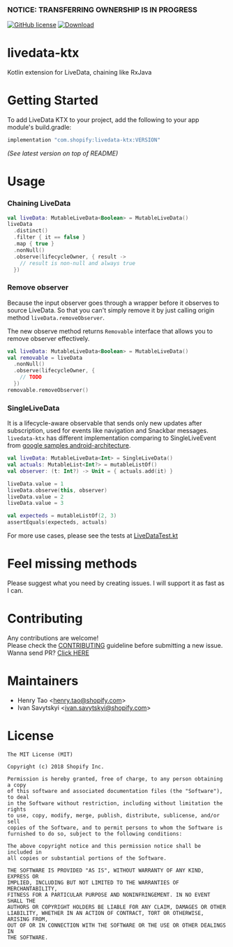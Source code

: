 ### NOTICE: TRANSFERRING OWNERSHIP IS IN PROGRESS

[![GitHub license](https://img.shields.io/badge/license-MIT-lightgrey.svg?maxAge=2592000)](https://raw.githubusercontent.com/shopify/livedata-ktx/master/LICENSE)
[ ![Download](https://api.bintray.com/packages/shopify/shopify-android/livedata-ktx/images/download.svg) ](https://bintray.com/shopify/shopify-android/livedata-ktx/_latestVersion)

# livedata-ktx
Kotlin extension for LiveData, chaining like RxJava


# Getting Started

To add LiveData KTX to your project, add the following to your app module's build.gradle:

```groovy
implementation "com.shopify:livedata-ktx:VERSION"
```

*(See latest version on top of README)*


# Usage


### Chaining LiveData

```kotlin
val liveData: MutableLiveData<Boolean> = MutableLiveData()
liveData
  .distinct()
  .filter { it == false }
  .map { true }
  .nonNull()
  .observe(lifecycleOwner, { result ->
    // result is non-null and always true
  })
```

### Remove observer

Because the input observer goes through a wrapper before it observes to source LiveData. So that you can't simply remove it by just calling origin method `liveData.removeObserver`.
 
The new observe method returns `Removable` interface that allows you to remove observer effectively.  

```kotlin
val liveData: MutableLiveData<Boolean> = MutableLiveData()
val removable = liveData
  .nonNull()
  .observe(lifecycleOwner, {
    // TODO
  })
removable.removeObserver()
```

### SingleLiveData

It is a lifecycle-aware observable that sends only new updates after subscription, used for events like navigation and Snackbar messages. `livedata-ktx` has different implementation comparing to SingleLiveEvent from [google samples android-architecture](https://github.com/googlesamples/android-architecture/blob/dev-todo-mvvm-live/todoapp/app/src/main/java/com/example/android/architecture/blueprints/todoapp/SingleLiveEvent.java).

```kotlin
val liveData: MutableLiveData<Int> = SingleLiveData()
val actuals: MutableList<Int?> = mutableListOf()
val observer: (t: Int?) -> Unit = { actuals.add(it) }

liveData.value = 1
liveData.observe(this, observer)
liveData.value = 2
liveData.value = 3

val expecteds = mutableListOf(2, 3)
assertEquals(expecteds, actuals)
```

For more use cases, please see the tests at [LiveDataTest.kt](https://github.com/shopify/livedata-ktx/blob/master/livedata-ktx/src/test/java/com/shopify/livedataktx/LiveDataTest.kt)


# Feel missing methods

Please suggest what you need by creating issues. I will support it as fast as I can. 


# Contributing

Any contributions are welcome!  
Please check the [CONTRIBUTING](CONTRIBUTING.md) guideline before submitting a new issue. Wanna send PR? [Click HERE](https://github.com/shopify/livedata-ktx/pulls)

# Maintainers

- Henry Tao <[henry.tao@shopify.com](henry.tao@shopify.com)>
- Ivan Savytskyi <[ivan.savytskyi@shopify.com](ivan.savytskyi@shopify.com)>


# License

    The MIT License (MIT)

    Copyright (c) 2018 Shopify Inc.

    Permission is hereby granted, free of charge, to any person obtaining a copy
    of this software and associated documentation files (the "Software"), to deal
    in the Software without restriction, including without limitation the rights
    to use, copy, modify, merge, publish, distribute, sublicense, and/or sell
    copies of the Software, and to permit persons to whom the Software is
    furnished to do so, subject to the following conditions:

    The above copyright notice and this permission notice shall be included in
    all copies or substantial portions of the Software.

    THE SOFTWARE IS PROVIDED "AS IS", WITHOUT WARRANTY OF ANY KIND, EXPRESS OR
    IMPLIED, INCLUDING BUT NOT LIMITED TO THE WARRANTIES OF MERCHANTABILITY,
    FITNESS FOR A PARTICULAR PURPOSE AND NONINFRINGEMENT. IN NO EVENT SHALL THE
    AUTHORS OR COPYRIGHT HOLDERS BE LIABLE FOR ANY CLAIM, DAMAGES OR OTHER
    LIABILITY, WHETHER IN AN ACTION OF CONTRACT, TORT OR OTHERWISE, ARISING FROM,
    OUT OF OR IN CONNECTION WITH THE SOFTWARE OR THE USE OR OTHER DEALINGS IN
    THE SOFTWARE.


